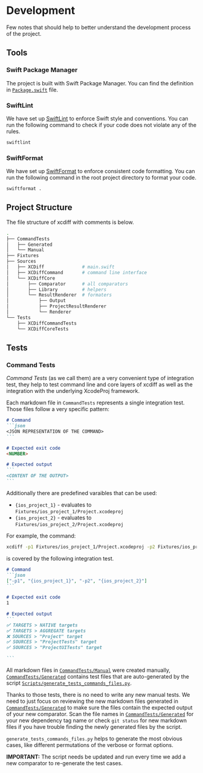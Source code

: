 # Development

Few notes that should help to better understand the development process of the project.

## Tools

### Swift Package Manager

The project is built with Swift Package Manager. You can find the definition in [`Package.swift`](../Package.swift) file.

### SwiftLint

We have set up [SwiftLint](https://github.com/realm/SwiftLint) to enforce Swift style and conventions.
You can run the following command to check if your code does not violate any of the rules.

```sh
swiftlint
```

### SwiftFormat

We have set up [SwiftFormat](https://github.com/nicklockwood/SwiftFormat) to enforce consistent code formatting. You can run the following command in the root project directory to format your code.

```sh
swiftformat .
```

## Project Structure

The file structure of xcdiff with comments is below.

```sh
.
├── CommandTests
│   ├── Generated
│   └── Manual
├── Fixtures
├── Sources
│   ├── XCDiff              # main.swift
│   ├── XCDiffCommand       # command line interface
│   └── XCDiffCore
│       ├── Comparator      # all comparators
│       ├── Library         # helpers
│       └── ResultRenderer  # formaters
│           ├── Output
│           ├── ProjectResultRenderer
│           └── Renderer
└── Tests
    ├── XCDiffCommandTests
    └── XCDiffCoreTests
```

## Tests

### Command Tests

*Command Tests* (as we call them) are a very convenient type of integration test, they help to test command line and core layers of xcdiff as well as the integration with the underlying XcodeProj framework.

Each markdown file in `CommandTests` represents a single integration test. Those files follow a very specific pattern:

````md
# Command
```json
<JSON REPRESENTATION OF THE COMMAND>
```

# Expected exit code
<NUMBER>

# Expected output
```
<CONTENT OF THE OUTPUT>
```
````

Additionally there are predefined varaibles that can be used:
- `{ios_project_1}` - evaluates to `Fixtures/ios_project_1/Project.xcodeproj`
- `{ios_project_2}` - evaluates to `Fixtures/ios_project_2/Project.xcodeproj`

For example, the command:

```sh
xcdiff -p1 Fixtures/ios_project_1/Project.xcodeproj -p2 Fixtures/ios_project_2/Project.xcodeproj
```

is covered by the following integration test.

````md
# Command
```json
["-p1", "{ios_project_1}", "-p2", "{ios_project_2}"]
```

# Expected exit code
1

# Expected output
```
✅ TARGETS > NATIVE targets
✅ TARGETS > AGGREGATE targets
❌ SOURCES > "Project" target
✅ SOURCES > "ProjectTests" target
✅ SOURCES > "ProjectUITests" target

```
````

All markdown files in [`CommandTests/Manual`](../CommandTests/Manual) were created manually, [`CommandTests/Generated`](../CommandTests/Generated) contains test files that are auto-generated by the script [`Scripts/generate_tests_commands_files.py`](../Scripts/generate_tests_commands_files.py).

Thanks to those tests, there is no need to write any new manual tests. We need to just focus on reviewing the new markdown files generated in  [`CommandTests/Generated`](../CommandTests/Generated) to make sure the files contain the expected output of your new comparator. Scan the file names in [`CommandTests/Generated`](../CommandTests/Generated) for your new dependency tag name or check `git status` for new markdown files if you have trouble finding the newly generated files by the script.

`generate_tests_commands_files.py` helps to generate the most obvious cases, like different permutations of the verbose or format options.

**IMPORTANT:** The script needs be updated and run every time we add a new comparator to re-generate the test cases.
